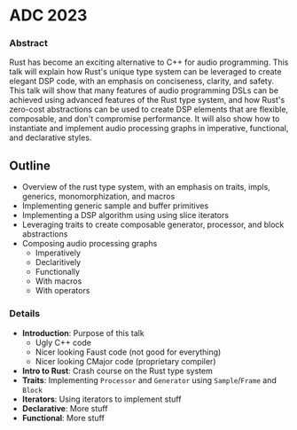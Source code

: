 # ADC 2023

### Abstract

Rust has become an exciting alternative to C++ for audio programming. This talk will explain how Rust's unique type system can be leveraged to create elegant DSP code, with an emphasis on conciseness, clarity, and safety. This talk will show that many features of audio programming DSLs can be achieved using advanced features of the Rust type system, and how Rust's zero-cost abstractions can be used to create DSP elements that are flexible, composable, and don't compromise performance. It will also show how to instantiate and implement audio processing graphs in imperative, functional, and declarative styles.

## Outline
 - Overview of the rust type system, with an emphasis on traits, impls, generics, monomorphization, and macros
 - Implementing generic sample and buffer primitives
 - Implementing a DSP algorithm using using slice iterators
 - Leveraging traits to create composable generator, processor, and block abstractions
 - Composing audio processing graphs
   - Imperatively
   - Declaritively
   - Functionally
   - With macros
   - With operators

### Details
 - **Introduction**: Purpose of this talk
   - Ugly C++ code
   - Nicer looking Faust code (not good for everything)
   - Nicer looking CMajor code (proprietary compiler)
 - **Intro to Rust**: Crash course on the Rust type system
 - **Traits**: Implementing `Processor` and `Generator` using `Sample`/`Frame` and `Block`
 - **Iterators**: Using iterators to implement stuff
 - **Declarative**: More stuff
 - **Functional**: More stuff
